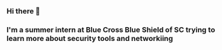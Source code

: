 ### Hi there 👋
### I'm a summer intern at Blue Cross Blue Shield of SC trying to learn more about security tools and networkiing 
